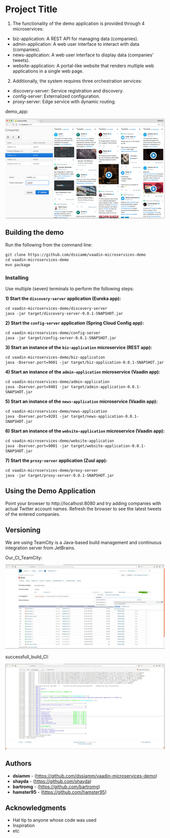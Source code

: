 # Project Title

1. The functionality of the demo application is provided through 4 microservices:

  * biz-application: A REST API for managing data (companies).
  * admin-application: A web user interface to interact with data (companies).
  * news-application: A web user interface to display data (companies’ tweets).
  * website-application: A portal-like website that renders multiple web applications in a single web page.
2. Additionally, the system requires three orchestration services:

  * discovery-server: Service registration and discovery.
  * config-server: Externalized configuration.
  * proxy-server: Edge service with dynamic routing.
  
  demo_app:
  
  ![demo_app](https://github.com/dssiamm/vaadin-microservices-demo/blob/master/images/demo_app.png)

## Building the demo

Run the following from the command line:
```
git clone https://github.com/dssiamm/vaadin-microservices-demo
cd vaadin-microservices-demo
mvn package
```


### Installing

Use multiple (seven) terminals to perform the following steps:

**1) Start the `discovery-server` application (Eureka app):**
```
cd vaadin-microservices-demo/discovery-server
java -jar target/discovery-server-0.0.1-SNAPSHOT.jar
```

**2) Start the `config-server` application (Spring Cloud Config app):**
```
cd vaadin-microservices-demo/config-server
java -jar target/config-server-0.0.1-SNAPSHOT.jar
```

**3) Start an instance of the `biz-application` microservice (REST app):**
```
cd vaadin-microservices-demo/biz-application
java -Dserver.port=9601 -jar target/biz-application-0.0.1-SNAPSHOT.jar
```

**4) Start an instance of the `admin-application` microservice (Vaadin app):**
```
cd vaadin-microservices-demo/admin-application
java -Dserver.port=9401 -jar target/admin-application-0.0.1-SNAPSHOT.jar
```

**5) Start an instance of the `news-application` microservice (Vaadin app):**
```
cd vaadin-microservices-demo/news-application
java -Dserver.port=9201 -jar target/news-application-0.0.1-SNAPSHOT.jar
```

**6) Start an instance of the `website-application` microservice (Vaadin app):**
```
cd vaadin-microservices-demo/website-application
java -Dserver.port=9001 -jar target/website-application-0.0.1-SNAPSHOT.jar
```

**7) Start the `proxy-server` application (Zuul app):**
```
cd vaadin-microservices-demo/proxy-server
java -jar target/proxy-server-0.0.1-SNAPSHOT.jar
```

## Using the Demo Application

Point your browser to http://localhost:8080 and try adding companies with actual Twitter account names. Refresh the browser to see the latest tweets of the entered companies.


## Versioning

  We are using TeamCity is a Java-based build management and continuous integration server from JetBrains.
  
  Our_CI_TeamCity:
  
  ![Our_CI_TeamCity](https://github.com/dssiamm/vaadin-microservices-demo/blob/master/images/Our_CI_Teamcity.png)
  
  successfull_build_CI:
  
  ![successfull_build_CI](https://github.com/dssiamm/vaadin-microservices-demo/blob/master/images/successfull_build_CI.png)

## Authors

  * **dsiamm** - (https://github.com/dssiamm/vaadin-microservices-demo)
  * **shayda** - (https://github.com/shayda)
  * **bartromg** - (https://github.com/bartromg)
  * **hamster95** - (https://github.com/hamster95)

## Acknowledgments

* Hat tip to anyone whose code was used
* Inspiration
* etc

